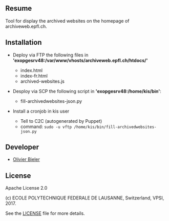 Resume
------

Tool for display the archived websites on the homepage of archiveweb.epfl.ch.

Installation
------------

* Deploy via FTP the following files in **'exopgesrv48:/var/www/vhosts/archiveweb.epfl.ch/htdocs/'**
  * index.html
  * index-fr.html
  * archived-websites.js


* Desploy via SCP the following script in **'exopgesrv48:/home/kis/bin'**:
  * fill-archivedwebsites-json.py


* Install a cronjob in kis user
  * Tell to C2C (autogenerated by Puppet)
  * command: `sudo -u vftp /home/kis/bin/fill-archivedwebsites-json.py`

Developer
---------
* [Olivier Bieler](https://github.com/obieler)

License
-------

Apache License 2.0

(c) ECOLE POLYTECHNIQUE FEDERALE DE LAUSANNE, Switzerland, VPSI, 2017.

See the [LICENSE](LICENSE) file for more details.

